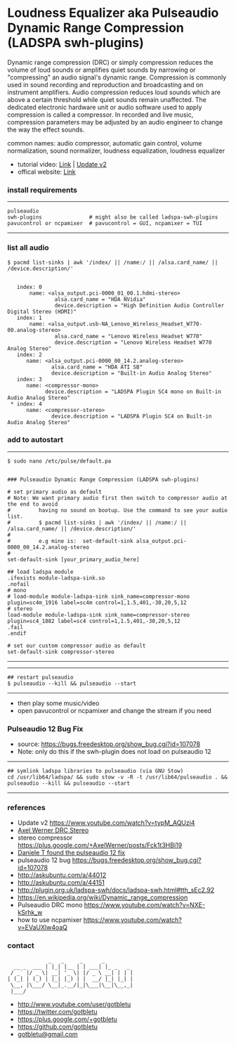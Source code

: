 # Loudness Equalizer aka Pulseaudio Dynamic Range Compression (LADSPA swh-plugins)
Dynamic range compression (DRC) or simply compression reduces the volume of loud sounds or amplifies quiet sounds by narrowing or "compressing" an audio signal's dynamic range. Compression is commonly used in sound recording and reproduction and broadcasting and on instrument amplifiers.
Audio compression reduces loud sounds which are above a certain threshold while quiet sounds remain unaffected. The dedicated electronic hardware unit or audio software used to apply compression is called a compressor. In recorded and live music, compression parameters may be adjusted by an audio engineer to change the way the effect sounds.

common names: audio compressor, automatic gain control, volume normalization, sound normalizer, loudness equalization, loudness equalizer

* tutorial video: [Link](https://www.youtube.com/watch?v=NXE-kSrhk_w) | [Update v2](https://www.youtube.com/watch?v=typM_AQUzi4)
* offical website: [Link](http://plugin.org.uk/)

### install requirements
----
    pulseaudio
    swh-plugins               # might also be called ladspa-swh-plugins
    pavucontrol or ncpamixer  # pavucontrol = GUI, ncpamixer = TUI
----

### list all audio
    $ pacmd list-sinks | awk '/index/ || /name:/ || /alsa.card_name/ || /device.description/'
    

       index: 0
           name: <alsa_output.pci-0000_01_00.1.hdmi-stereo>
                   alsa.card_name = "HDA NVidia"
                   device.description = "High Definition Audio Controller Digital Stereo (HDMI)"
       index: 1
           name: <alsa_output.usb-NA_Lenovo_Wireless_Headset_W770-00.analog-stereo>
                   alsa.card_name = "Lenovo Wireless Headset W770"
                   device.description = "Lenovo Wireless Headset W770 Analog Stereo"
       index: 2
          name: <alsa_output.pci-0000_00_14.2.analog-stereo>
                  alsa.card_name = "HDA ATI SB"
                  device.description = "Built-in Audio Analog Stereo"
       index: 3
          name: <compressor-mono>
                device.description = "LADSPA Plugin SC4 mono on Built-in Audio Analog Stereo"
     * index: 4
          name: <compressor-stereo>
                  device.description = "LADSPA Plugin SC4 on Built-in Audio Analog Stereo"


### add to autostart
----
    $ sudo nano /etc/pulse/default.pa
   

    ### Pulseaudio Dynamic Range Compression (LADSPA swh-plugins)
    
    # set primary audio as default
    # Note: We want primary audio first then switch to compressor audio at the end to avoid
    #         having no sound on bootup. Use the command to see your audio list.
    #         $ pacmd list-sinks | awk '/index/ || /name:/ || /alsa.card_name/ || /device.description/'
    #
    #         e.g mine is:  set-default-sink alsa_output.pci-0000_00_14.2.analog-stereo 
    #
    set-default-sink [your_primary_audio_here]
    
    ## load ladspa module
    .ifexists module-ladspa-sink.so
    .nofail
    # mono
    # load-module module-ladspa-sink sink_name=compressor-mono plugin=sc4m_1916 label=sc4m control=1,1.5,401,-30,20,5,12
    # stereo
    load-module module-ladspa-sink sink_name=compressor-stereo plugin=sc4_1882 label=sc4 control=1,1.5,401,-30,20,5,12
    .fail
    .endif

    # set our custom compressor audio as default
    set-default-sink compressor-stereo
----
----
    ## restart pulseaudio
    $ pulseaudio --kill && pulseaudio --start
----
- then play some music/video
- open pavucontrol or ncpamixer and change the stream if you need


### Pulseaudio 12 Bug Fix
- source: https://bugs.freedesktop.org/show_bug.cgi?id=107078
- Note: only do this if the swh-plugin does not load on pulseaudio 12
----
    ## symlink ladspa libraries to pulseaudio (via GNU Stow)
    cd /usr/lib64/ladspa/ && sudo stow -v -R -t /usr/lib64/pulseaudio . && pulseaudio --kill && pulseaudio --start
----



### references
- Update v2 https://www.youtube.com/watch?v=typM_AQUzi4
- [Axel Werner DRC Stereo](https://awerner.myhome-server.de/doku.php?id=it-artikel:how-to-enable-audio-normalization-a.k.a.-audio-compression-a.k.a.-audio-dynamic-range-compression-under-linux)
- stereo compressor https://plus.google.com/+AxelWerner/posts/Fck1t3HBi19
- [Daniele T found the pulseaudio 12 fix](https://www.youtube.com/user/damnischannel)
- pulseaudio 12 bug https://bugs.freedesktop.org/show_bug.cgi?id=107078
- http://askubuntu.com/a/44012
- http://askubuntu.com/a/44151
- http://plugin.org.uk/ladspa-swh/docs/ladspa-swh.html#tth_sEc2.92
- https://en.wikipedia.org/wiki/Dynamic_range_compression
- Pulseaudio DRC mono https://www.youtube.com/watch?v=NXE-kSrhk_w
- how to use ncpamixer https://www.youtube.com/watch?v=EVaUXlw4oaQ

### contact

                 _   _     _      _         
      __ _  ___ | |_| |__ | | ___| |_ _   _ 
     / _` |/ _ \| __| '_ \| |/ _ \ __| | | |
    | (_| | (_) | |_| |_) | |  __/ |_| |_| |
     \__, |\___/ \__|_.__/|_|\___|\__|\__,_|
     |___/                                  

- http://www.youtube.com/user/gotbletu
- https://twitter.com/gotbletu
- https://plus.google.com/+gotbletu
- https://github.com/gotbletu
- gotbletu@gmail.com

